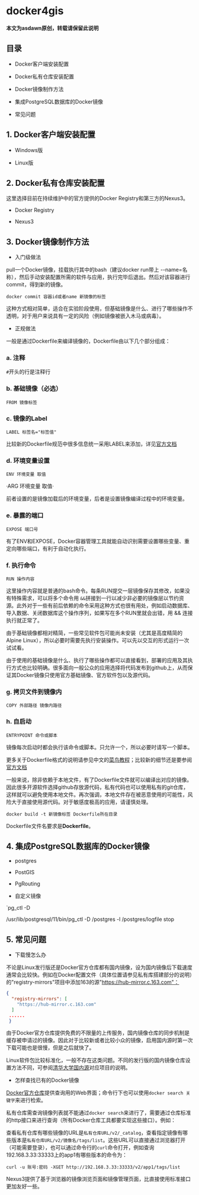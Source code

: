 # docker4gis

**本文为asdawn原创，转载请保留此说明**


## 目录

+ Docker客户端安装配置

+ Docker私有仓库安装配置

+ Docker镜像制作方法

+ 集成PostgreSQL数据库的Docker镜像

+ 常见问题

## 1. Docker客户端安装配置

+ Windows版

+ Linux版

## 2. Docker私有仓库安装配置

这里选择目前在持续维护中的官方提供的Docker Registry和第三方的Nexus3。

+ Docker Registry

+ Nexus3

## 3. Docker镜像制作方法

+ 入门级做法

pull一个Docker镜像，挂载执行其中的bash（建议docker run带上 --name=名称），然后手动安装配置所需的软件与应用，执行完毕后退出。然后对该容器进行commit，得到新的镜像。

`docker commit 容器id或者name 新镜像的标签`

这种方式相对简单，适合在实验阶段使用，但基础镜像是什么、进行了哪些操作不透明，对于用户来说具有一定的风险（例如镜像被嵌入木马或病毒）。

+ 正规做法

一般是通过Dockerfile来编译镜像的，Dockerfile由以下几个部分组成：
 
### a. 注释
 
 `#`开头的行是注释行
 
### b. 基础镜像（必选）
 
 `FROM 镜像标签`
 
### c. 镜像的Label
 
 `LABEL 标签名="标签值"`

比较新的Dockerfile规范中很多信息统一采用LABEL来添加，详见[官方文档](https://docs.docker.com/engine/reference/builder/)

### d. 环境变量设置

`ENV 环境变量 取值`

·ARG 环境变量 取值·

前者设置的是镜像加载后的环境变量，后者是设置镜像编译过程中的环境变量。

### e. 暴露的端口

`EXPOSE 端口号`

有了ENV和EXPOSE，Docker容器管理工具就能自动识别需要设置哪些变量、重定向哪些端口，有利于自动化执行。

### f. 执行命令

`RUN 操作内容`

这里操作内容就是普通的bash命令。每条RUN提交一层镜像保存其修改，如果没有特殊需求，可以将多个命令用 ` && `拼接到一行以减少非必要的镜像层以节约资源。此外对于一些有前后依赖的命令采用这种方式也很有用处，例如启动数据库、导入数据、关闭数据库这个操作序列，如果写在多个RUN里就会出错，用 && 连接执行就正常了。

由于基础镜像都相对精简，一些常见软件包可能尚未安装（尤其是高度精简的Alpine Linux），所以必要时需要先执行安装操作。可以先以交互的形式运行一次试试看。

由于使用的基础镜像是什么、执行了哪些操作都可以直接看到，部署的应用及其执行方式也比较明确。很多面向一般公众的应用选择将代码发布到github上，从而保证其Docker镜像只使用官方基础镜像、官方软件包以及源代码。

### g. 拷贝文件到镜像内

`COPY 外部路径 镜像内路径`

### h. 自启动

`ENTRYPOINT 命令或脚本`

镜像每次启动时都会执行该命令或脚本。只允许一个，所以必要时请写一个脚本。

更多关于Dockerfile格式的说明请参见中文的[菜鸟教程](https://www.runoob.com/docker/docker-dockerfile.html)；比较新的细节还是要参阅[官方文档](https://docs.docker.com/engine/reference/builder/)

一般来说，除非依赖于本地文件，有了Dockerfile文件就可以编译出对应的镜像。因此很多开源软件选择github存放源代码，私有代码也可以使用私有的git仓库，这样就可以避免使用本地文件。再次强调，本地文件存在被恶意使用的可能性，风险大于直接使用源代码。对于敏感度极高的应用，请谨慎处理。

`docker build -t 新镜像标签 Dockerfile所在目录`

Dockerfile文件名要求是**Dockerfile**。

## 4. 集成PostgreSQL数据库的Docker镜像

+ postgres

+ PostGIS

+ PgRouting

+ 自定义镜像


`pg_ctl -D 


/usr/lib/postgresql/11/bin/pg_ctl -D /postgres -l /postgres/logfile stop

## 5. 常见问题

+ 下载慢怎么办

不论是Linux发行版还是Docker官方仓库都有国内镜像，设为国内镜像后下载速度通常会比较快。例如在Docker配置文件（具体位置请参见私有库搭建部分的说明）的"registry-mirrors"项目中添加163的源"https://hub-mirror.c.163.com"：
```JSON
{
  "registry-mirrors": [
    "https://hub-mirror.c.163.com"
  ]
 ......
 }
 ```

由于Docker官方仓库提供免费的不限量的上传服务，国内镜像仓库的同步机制是缓存被申请过的镜像。因此对于比较新或者比较小众的镜像，启用国内源时第一次下载可能也是很慢，但是之后就快了。

Linux软件包比较标准化，一般不存在这类问题。不同的发行版的国内镜像仓库设置方法不同，可参阅[清华大学国内源](https://mirrors.tuna.tsinghua.edu.cn/help/)对应项目的说明。


+ 怎样查找已有的Docker镜像

[Docker官方仓库](https://hub.docker.com/)提供查询用的Web界面；命令行下也可以使用`docker search 关键字`来进行检索。

私有仓库需查询镜像列表就不能通过`docker search`来进行了，需要通过仓库标准的http接口来进行查询（所有Docker仓库工具都要实现这些接口）。例如：

查看私有仓库有哪些镜像的URL是`私有仓库URL/v2/_catalog`，查看指定镜像有哪些版本是`私有仓库URL/v2/镜像名/tags/list`。这些URL可以直接通过浏览器打开（可能需要登录），也可以通过命令行的`curl`命令打开，例如查询192.168.3.33:33333上的app1有哪些版本的命令为：

`curl -u 账号:密码 -XGET http://192.168.3.33:33333/v2/app1/tags/list`

Nexus3提供了基于浏览器的镜像浏览页面和镜像管理页面，比直接使用标准接口更加友好一些。
